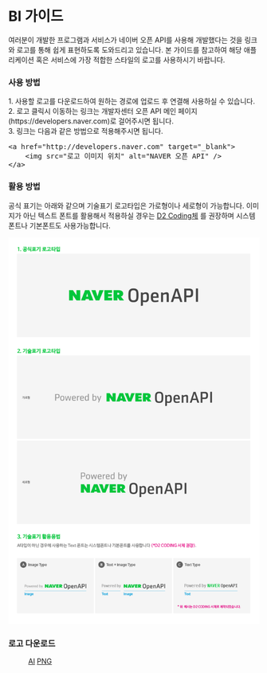 # BI 가이드

<html lang="ko">
<head>
    <title>NAVER Developers - BI 가이드</title>
</head>
<body>
<div class="con">
    <p class="p_desc">
        여러분이 개발한 프로그램과 서비스가 네이버 오픈 API를 사용해 개발했다는 것을 링크와 로고를 통해 쉽게 표현하도록 도와드리고 있습니다.
        본 가이드를 참고하여 해당 애플리케이션 혹은 서비스에 가장 적합한 스타일의 로고를 사용하시기 바랍니다.
    </p>
    <h3 class="h_sub">사용 방법</h3>
    <p class="p_desc">
        1. 사용할 로고를 다운로드하여 원하는 경로에 업로드 후 연결해 사용하실 수 있습니다.<br>
        2. 로고 클릭시 이동하는 링크는 개발자센터 오픈 API 메인 페이지(https://developers.naver.com)로 걸어주시면 됩니다.<br>
        3. 링크는 다음과 같은 방법으로 적용해주시면 됩니다.
    </p>
    <pre><span class="tag">&lt;a </span><span class="atn">href</span><span class="tag">=</span><span class="atv">"http://developers.naver.com"</span> <span class="atn">target</span><span class="tag">=</span><span class="atv">"_blank"</span><span class="tag">&gt;</span><br>    <span class="tag">&lt;img </span><span class="atn">src</span><span class="tag">=</span><span class="atv">"로고 이미지 위치"</span> <span class="atn">alt</span><span class="tag">=</span><span class="atv">"NAVER 오픈 API"</span> <span class="tag">/&gt;</span><br><span class="tag">&lt;/a&gt;</span></pre>
    <h3 class="h_sub">활용 방법</h3>
    <p class="p_desc">
        공식 표기는 아래와 같으며 기술표기 로고타입은 가로형이나 세로형이 가능합니다.
        이미지가 아닌 텍스트 폰트를 활용해서 적용하실 경우는
        <a class="color_p2 underline" target="_blank" href="http://dev.naver.com/projects/d2coding/">D2 Coding체</a> 를
        권장하며
        시스템폰트나 기본폰트도 사용가능합니다.
    </p>
    <div class="img_area">
        <img class="img_naveridlogin_bi2_1" alt="" src="./images/bi.png">
    </div>
    <h3 class="h_sub">로고 다운로드</h3>
    <div class="bi_dl_list">
        <dl class="poweredby">
            <dd>
                <a class="btn_n" href="./downloads/AI.zip"><i class="xi-download"></i> AI</a>
                <a class="btn_n" href="./downloads/PNG.zip"><i class="xi-download"></i> PNG</a>
            </dd>
        </dl>
    </div>
</div>
</body>
</html>